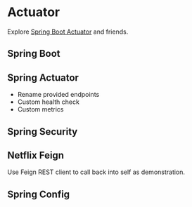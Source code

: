Actuator
========

Explore [Spring Boot Actuator](https://spring.io/guides/gs/actuator-service/)
and friends.

Spring Boot
-----------

Spring Actuator
---------------

- Rename provided endpoints
- Custom health check
- Custom metrics

Spring Security
---------------

Netflix Feign
-------------

Use Feign REST client to call back into self as demonstration.

Spring Config
-------------
